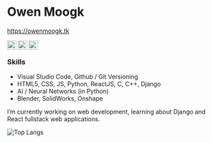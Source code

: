# Owen Moogk

https://owenmoogk.tk

<a href="https://twitter.com/owen_moogk">
  <img align="left" alt="Twitter" width="22px" src="https://raw.githubusercontent.com/peterthehan/peterthehan/master/assets/twitter.svg" />
</a>
<a href="https://www.linkedin.com/in/owen-moogk-1ab9371b8/">
  <img align="left" alt="LinkedIn" width="22px" src="https://raw.githubusercontent.com/peterthehan/peterthehan/master/assets/linkedin.svg" />
</a>
<a href="https://open.spotify.com/user/uoxjt33b2c9axd2h9d74l3wag">
  <img align="left" alt="Spotify" width="22px" src="https://upload.wikimedia.org/wikipedia/commons/1/19/Spotify_logo_without_text.svg" />
</a>
<br />

### Skills
- Visual Studio Code, Github / Git Versioning
- HTML5, CSS, JS, Python, ReactJS, C, C++, Django
- AI / Neural Networks (in Python)
- Blender, SolidWorks, Onshape

I’m currently working on web development, learning about Django and React fullstack web applications.

![Top Langs](https://github-readme-stats.vercel.app/api/top-langs/?username=owenmoogk&layout=compact)
